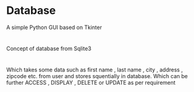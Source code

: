 # Database
 A simple Python GUI based on Tkinter
 #
 Concept of database from Sqlite3
 #
 Which takes some data such as first name , last name , city , address , zipcode etc. from user
 and stores squentially in database.
 Which can be further ACCESS , DISPLAY , DELETE or UPDATE as per requirement
 

